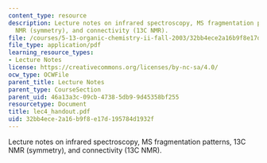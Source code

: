 ```yaml
---
content_type: resource
description: Lecture notes on infrared spectroscopy, MS fragmentation patterns, 13C
  NMR (symmetry), and connectivity (13C NMR).
file: /courses/5-13-organic-chemistry-ii-fall-2003/32bb4ece2a16b9f8e17d195784d1932f_lec4_handout.pdf
file_type: application/pdf
learning_resource_types:
- Lecture Notes
license: https://creativecommons.org/licenses/by-nc-sa/4.0/
ocw_type: OCWFile
parent_title: Lecture Notes
parent_type: CourseSection
parent_uid: 46a13a3c-09cb-4738-5db9-9d45358bf255
resourcetype: Document
title: lec4_handout.pdf
uid: 32bb4ece-2a16-b9f8-e17d-195784d1932f
---
```

Lecture notes on infrared spectroscopy, MS fragmentation patterns, 13C NMR (symmetry), and connectivity (13C NMR).